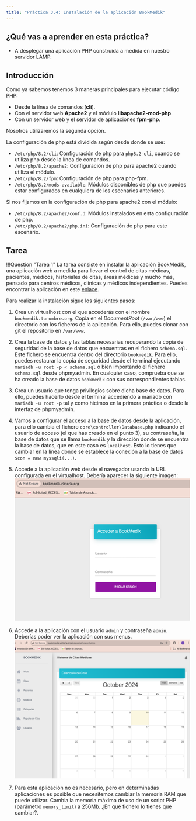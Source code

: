 ```yaml
---
title: "Práctica 3.4: Instalación de la aplicación BookMedik"
---
```


## ¿Qué vas a aprender en esta práctica?

* A desplegar una aplicación PHP construida a medida en nuestro servidor LAMP.

## Introducción

Como ya sabemos tenemos 3 maneras principales para ejecutar código PHP:

* Desde la línea de comandos (**cli**).
* Con el servidor web **Apache2** y el módulo **libapache2-mod-php**. 
* Con un servidor web y el servidor de aplicaciones **fpm-php**. 

Nosotros utilizaremos la segunda opción.

La configuración de php está dividida según desde donde se use:

* `/etc/php/8.2/cli`: Configuración de php para `php8.2-cli`, cuando se utiliza php desde la línea de comandos.
* `/etc/php/8.2/apache2`: Configuración de php para apache2 cuando utiliza el módulo.
* `/etc/php/8.2/fpm`: Configuración de php para php-fpm.
* `/etc/php/8.2/mods-available`: Módulos disponibles de php que puedes estar configurados en cualquiera de los escenarios anteriores.

Si nos fijamos en la configuración de php para apache2 con el módulo:

* `/etc/php/8.2/apache2/conf.d`: Módulos instalados en esta configuración de php.
* `/etc/php/8.2/apache2/php.ini`: Configuración de php para este escenario.


## Tarea

!!!Question "Tarea 1"
    La tarea consiste en instalar la aplicación BookMedik, una aplicación web a medida para llevar el control de citas médicas, pacientes, médicos, historiales de citas, áreas médicas y mucho mas, pensado para centros médicos, clínicas y médicos independientes. Puedes encontrar la aplicación en este [enlace](https://github.com/victoria-nr/bookmedik).

Para realizar la instalación sigue los siguientes pasos:

1. Crea un virtualhost con el que accederás con el nombre `bookmedik.tunombre.org`.  Copia en el *DocumentRoot* (`/var/www`) el directorio con los ficheros de la aplicación. Para ello, puedes clonar con git el repositorio en `/var/www`. 
   
2. Crea la base de datos y las tablas necesarias recuperando la copia de seguridad de la base de datos que encuentras en el fichero `schema.sql`. Este fichero se encuentra dentro del directorio `bookmedik`. Para ello, puedes restaurar la copia de seguridad desde el terminal ejecutando `mariadb -u root -p < schema.sql` o bien importando el fichero `schema.sql` desde phpmyadmin. En cualquier caso, comprueba que se ha creado la base de datos  `bookmedik` con sus correspondientes tablas. 
   
3.  Crea un usuario que tenga privilegios sobre dicha base de datos. Para ello, puedes hacerlo desde el terminal accediendo a mariadb con  `mariadb -u root -p` tal y como hicimos en la primera práctica o desde la interfaz de phpmyadmin.

4. Vamos a configurar el acceso a la base de datos desde la aplicación, para ello cambia el fichero `core\controller\Database.php` indicando el usuario de acceso (el que has creado en el punto 3), su contraseña, la base de datos que se llama `bookmedik` y la dirección donde se encuentra la base de datos, que en este caso es `localhost`. Esto lo tienes que cambiar en la línea donde se establece la conexión a la base de datos `$con = new myssqli(...)`.
   
5. Accede a la aplicación web desde el navegador usando la URL configurada en el virtualhost. Debería aparecer la siguiente imagen:
   ![Imagen inicio aplicación bookmedik](P3_1/bookmedik_ini.png) 

6. Accede a la aplicación con el usuario `admin` y contraseña `admin`. Deberías poder ver la aplicación con sus menus.
   ![Imagen aplicación bookmedik](P3_1/bookmedik_dentro.png) 

7. Para esta aplicación no es necesario, pero en determinadas aplicaciones es posible que necesitemos cambiar la memoria RAM que puede utilizar. Cambia la memoria máxima de uso de un script PHP (parámetro `memory_limit`) a 256Mb. ¿En qué fichero lo tienes que cambiar?.

<!--
## Evaluación

| Criterio      | Puntuación                         |
| :--------- | :----------------------------------: |
|  Configuración del virtualhost   |**2 puntos**  |
|  Contenido del fichero  `Database.php` | **2 puntos** |
|  Captura con el acceso a `bookmedik`, después del login| **3 puntos**|
|  Indica el fichero que has modificado (con el path completo) para modificar el límite de memoria. Muestra un pantallazo de la salida del fichero `info.php` donde se vea el cambio | **1 punto**|
| Se ha prestado especial atención al formato del documento, haciendo un correcto uso del lenguaje técnico y documentando de forma correcta todos los pasos del proceso|**2 puntos** |

-->

